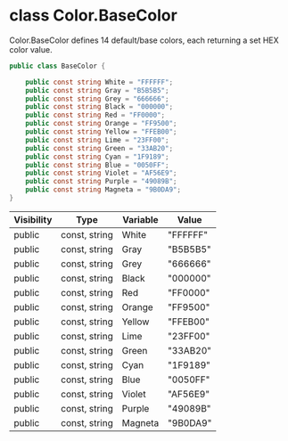 # class Color.BaseColor

Color.BaseColor defines 14 default/base colors, each returning a set HEX color value.

```csharp
public class BaseColor {

	public const string White = "FFFFFF";
	public const string Gray = "B5B5B5";
	public const string Grey = "666666";
	public const string Black = "000000";
	public const string Red = "FF0000";
	public const string Orange = "FF9500";
	public const string Yellow = "FFEB00";
	public const string Lime = "23FF00";
	public const string Green = "33AB20";
	public const string Cyan = "1F9189";
	public const string Blue = "0050FF";
	public const string Violet = "AF56E9";
	public const string Purple = "49089B";
	public const string Magneta = "9B0DA9";
}
```
| Visibility | Type | Variable | Value |
|------------|------|----------|-------|
| public | const, string | White   | "FFFFFF" |
| public | const, string | Gray    | "B5B5B5" |
| public | const, string | Grey    | "666666" |
| public | const, string | Black   | "000000" |
| public | const, string | Red     | "FF0000" |
| public | const, string | Orange  | "FF9500" |
| public | const, string | Yellow  | "FFEB00" |
| public | const, string | Lime    | "23FF00" |
| public | const, string | Green   | "33AB20" |
| public | const, string | Cyan    | "1F9189" |
| public | const, string | Blue    | "0050FF" |
| public | const, string | Violet  | "AF56E9" |
| public | const, string | Purple  | "49089B" |
| public | const, string | Magneta | "9B0DA9" |